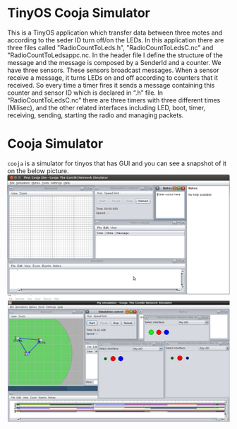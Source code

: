 # TinyOS Cooja Simulator
This is a TinyOS application which transfer data between three motes and according to the seder ID turn off/on the LEDs.
In this application there are three files called "RadioCountToLeds.h", "RadioCountToLedsC.nc" and "RadioCountToLedsappc.nc. 
In the header file I define the structure of the message and the message is composed by a SenderId and a counter. We have three sensors. These sensors broadcast messages. When a sensor receive a message, it turns LEDs on and off according to counters that it received. So every time a timer fires it sends a message containing this counter and sensor ID which is declared in “.h” file.
In “RadioCountToLedsC.nc” there are three timers with three different times (Milisec), and the other related interfaces including LED, boot, timer, receiving, sending, starting the radio and managing packets.

# Cooja Simulator
`cooja` is a simulator for tinyos that has GUI and you can see a snapshot of it on the below picture.
![picture](Cooja.png)
![picture](CoojaSimulation.PNG)

